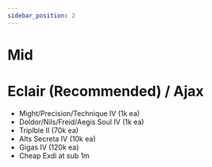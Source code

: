 ```yaml
---
sidebar_position: 2
---
```


# Mid

# Eclair (Recommended) / Ajax 
- Might/Precision/Technique IV (1k ea)
- Doldor/Nils/Freid/Aegis Soul IV (1k ea)
- Triplble II (70k ea)
- Alts Secreta IV (10k ea)
- Gigas IV (120k ea)
- Cheap Exdi at sub 1m